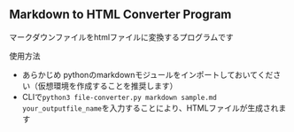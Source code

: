 ## Markdown to HTML Converter Program
マークダウンファイルをhtmlファイルに変換するプログラムです  

使用方法  
- あらかじめ pythonのmarkdownモジュールをインポートしておいてください（仮想環境を作成することを推奨します）
- CLIで```python3 file-converter.py markdown sample.md your_outputfile_name```を入力することにより、HTMLファイルが生成されます
